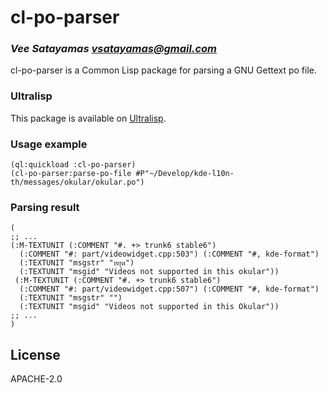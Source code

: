 # cl-po-parser
### _Vee Satayamas <vsatayamas@gmail.com>_

cl-po-parser is a Common Lisp package for parsing a GNU Gettext po file.

### Ultralisp

This package is available on [Ultralisp](https://ultralisp.org/).

### Usage example

```Lisp
(ql:quickload :cl-po-parser)
(cl-po-parser:parse-po-file #P"~/Develop/kde-l10n-th/messages/okular/okular.po")
```

### Parsing result

```Lisp
(
;; ...
(:M-TEXTUNIT (:COMMENT "#. +> trunk6 stable6")
  (:COMMENT "#: part/videowidget.cpp:503") (:COMMENT "#, kde-format")
  (:TEXTUNIT "msgstr" "หยุด")
  (:TEXTUNIT "msgid" "Videos not supported in this okular"))
 (:M-TEXTUNIT (:COMMENT "#. +> trunk6 stable6")
  (:COMMENT "#: part/videowidget.cpp:507") (:COMMENT "#, kde-format")
  (:TEXTUNIT "msgstr" "")
  (:TEXTUNIT "msgid" "Videos not supported in this Okular"))
;; ...
)
```

## License

APACHE-2.0

